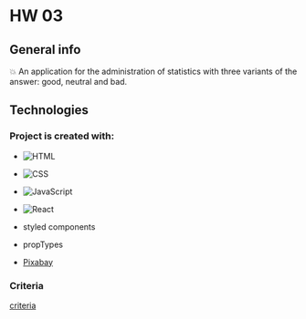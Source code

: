 # HW 03


## General info

:boom: An application for the administration of statistics with three variants of the answer: good, neutral and bad.



## Technologies


### Project is created with:

- ![HTML](https://img.shields.io/badge/-HTML-05122A?style=flat&logo=HTML5)&nbsp;

- ![CSS](https://img.shields.io/badge/-CSS-05122A?style=flat&logo=CSS3&logoColor=1572B6)&nbsp;
 
- ![JavaScript](https://img.shields.io/badge/-JavaScript-05122A?style=flat&logo=javascript)&nbsp;

- ![React](https://badges.aleen42.com/src/react.svg )

- styled components

- propTypes

- [Pixabay](https://pixabay.com/api/docs/ )

 
### Criteria
[criteria](https://github.com/goitacademy/react-homework/blob/master/homework-03/image-finder/README.pl.md )
